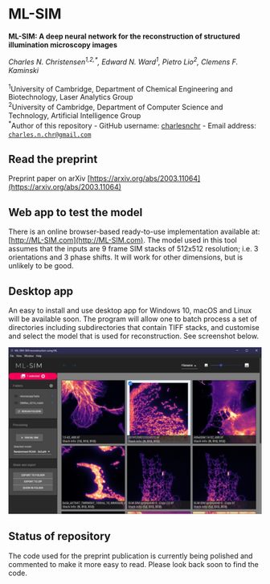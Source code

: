 # ML-SIM
**ML-SIM: A deep neural network for the reconstruction of structured illumination microscopy images**

_Charles N. Christensen<sup>1,2,*</sup>, Edward N. Ward<sup>1</sup>, Pietro Lio<sup>2</sup>, Clemens F. Kaminski_</br></br>
<sup>1</sup>University of Cambridge, Department of Chemical Engineering and Biotechnology, Laser Analytics Group</br>
<sup>2</sup>University of Cambridge, Department of Computer Science and Technology, Artificial Intelligence Group</br>
<sup> *</sup>Author of this repository - GitHub username: [charlesnchr](http://github.com/charlesnchr) - Email address: <code>charles.n.chr@gmail.com</code>

## Read the preprint
Preprint paper on arXiv [https://arxiv.org/abs/2003.11064](https://arxiv.org/abs/2003.11064) 

## Web app to test the model
There is an online browser-based ready-to-use implementation available at:
[http://ML-SIM.com](http://ML-SIM.com). The model used in this tool assumes that the inputs are 9 frame SIM stacks of 512x512 resolution; i.e. 3 orientations and 3 phase shifts. It will work for other dimensions, but is unlikely to be good.

## Desktop app
An easy to install and use desktop app for Windows 10, macOS and Linux will be available soon. The program will allow one to batch process a set of directories including subdirectories that contain TIFF stacks, and customise and select the model that is used for reconstruction. See screenshot below.

<img src="fig/screenshot 20200511.jpg">


## Status of repository
The code used for the preprint publication is currently being polished and commented to make it more easy to read. Please look back soon to find the code.
